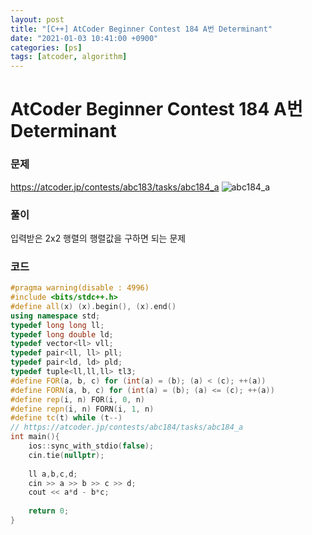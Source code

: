 ```yaml
---
layout: post
title: "[C++] AtCoder Beginner Contest 184 A번 Determinant"
date: "2021-01-03 10:41:00 +0900"
categories: [ps]
tags: [atcoder, algorithm]
---
```


# AtCoder Beginner Contest 184 A번 Determinant
### 문제

https://atcoder.jp/contests/abc183/tasks/abc184_a
![abc184_a](https://i.imgur.com/KfqJLpW.png)
  
  
### 풀이

입력받은 2x2 행렬의 행렬값을 구하면 되는 문제

### 코드

```cpp
#pragma warning(disable : 4996)
#include <bits/stdc++.h>
#define all(x) (x).begin(), (x).end()
using namespace std;
typedef long long ll;
typedef long double ld;
typedef vector<ll> vll;
typedef pair<ll, ll> pll;
typedef pair<ld, ld> pld;
typedef tuple<ll,ll,ll> tl3;
#define FOR(a, b, c) for (int(a) = (b); (a) < (c); ++(a))
#define FORN(a, b, c) for (int(a) = (b); (a) <= (c); ++(a))
#define rep(i, n) FOR(i, 0, n)
#define repn(i, n) FORN(i, 1, n)
#define tc(t) while (t--)
// https://atcoder.jp/contests/abc184/tasks/abc184_a
int main(){
    ios::sync_with_stdio(false);
    cin.tie(nullptr);
 
    ll a,b,c,d;
    cin >> a >> b >> c >> d;
    cout << a*d - b*c;
 
    return 0;
}
```